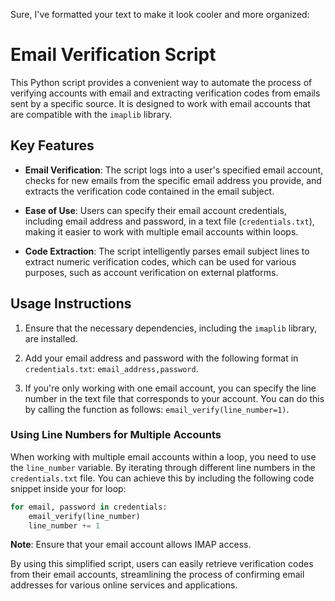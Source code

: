 Sure, I've formatted your text to make it look cooler and more organized:

# Email Verification Script

This Python script provides a convenient way to automate the process of verifying accounts with email and extracting verification codes from emails sent by a specific source. It is designed to work with email accounts that are compatible with the `imaplib` library.

## Key Features

- **Email Verification**: The script logs into a user's specified email account, checks for new emails from the specific email address you provide, and extracts the verification code contained in the email subject.

- **Ease of Use**: Users can specify their email account credentials, including email address and password, in a text file (`credentials.txt`), making it easier to work with multiple email accounts within loops.

- **Code Extraction**: The script intelligently parses email subject lines to extract numeric verification codes, which can be used for various purposes, such as account verification on external platforms.

## Usage Instructions

1. Ensure that the necessary dependencies, including the `imaplib` library, are installed.

2. Add your email address and password with the following format in `credentials.txt`: `email_address,password`.

3. If you're only working with one email account, you can specify the line number in the text file that corresponds to your account. You can do this by calling the function as follows: `email_verify(line_number=1)`.

### Using Line Numbers for Multiple Accounts

When working with multiple email accounts within a loop, you need to use the `line_number` variable. By iterating through different line numbers in the `credentials.txt` file. You can achieve this by including the following code snippet inside your for loop:

```python
for email, password in credentials:
    email_verify(line_number)
    line_number += 1
```

**Note**: Ensure that your email account allows IMAP access.

By using this simplified script, users can easily retrieve verification codes from their email accounts, streamlining the process of confirming email addresses for various online services and applications.
